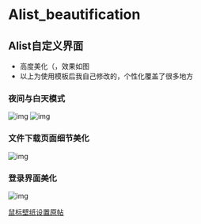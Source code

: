 # Alist_beautification
## Alist自定义界面

- 高度美化（，效果如图
- 以上为使用模板后我自己修改的，个性化覆盖了很多地方
### 夜间与白天模式
![img](https://github.com/ycxom/Alist_beautification/blob/main/pic/2024-07-28_17%EF%BC%9A31_chrome_crA3y2A1dq.png)
![img](https://github.com/ycxom/Alist_beautification/blob/main/pic/2024-07-28_17%EF%BC%9A32_chrome_WcMEDIy3Bm.jpg)


### 文件下载页面细节美化
![img](https://github.com/ycxom/Alist_beautification/blob/main/pic/2024-07-28_17%EF%BC%9A38_chrome_kOzhVcCH44.jpg)

### 登录界面美化
![img](https://github.com/ycxom/Alist_beautification/blob/main/pic/2024-07-28_17%EF%BC%9A41_chrome_py2FEFH44f.gif)


[鼠标壁纸设置原帖](https://anwen-anyi.github.io/index/05-head.html#%E8%87%AA%E8%A1%8C%E6%9B%BF%E6%8D%A2%E9%BC%A0%E6%A0%87%E6%A0%B7%E5%BC%8F%E8%AF%B4%E6%98%8E)


<!--复制转载的时，麻烦各位佬们能留下我的名字咯-->